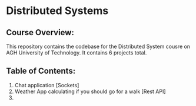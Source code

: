 # Distributed Systems

## Course Overview:

This repository contains the codebase for the Distributed System cousre on AGH University of Technology. It contains 6 projects total.

## Table of Contents:

1. Chat application [Sockets]
2. Weather App calculating if you should go for a walk [Rest API]
3. 
